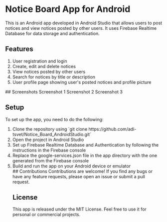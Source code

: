 
# Notice Board App for Android
This is an Android app developed in Android Studio that allows users to post notices and view notices posted by other users. It uses Firebase Realtime Database for data storage and authentication.

## Features
<ol>
  <li>User registration and login</li>
<li>Create, edit and delete notices</li>
<li>View notices posted by other users</li>
<li>Search for notices by title or description</li>
<li>User profile page showing user's posted notices and profile picture</li>
  </ol>
## Screenshots
Screenshot 1
Screenshot 2
Screenshot 3

## Setup
To set up the app, you need to do the following:

<ol>
  <li>Clone the repository using `git clone https://github.com/adi-tsvet/Notice_Board_AndroidStudio.git` </li>
<li>Open the project in Android Studio</li>
<li>Set up Firebase Realtime Database and Authentication by following the instructions in the Firebase console</li>
<li>Replace the google-services.json file in the app directory with the one generated from the Firebase console</li>
<li>Build and run the app on your Android device or emulator</li>
## Contributions
Contributions are welcome! If you find any bugs or have any feature requests, please open an issue or submit a pull request.

## License
This app is released under the MIT License. Feel free to use it for personal or commercial projects.

